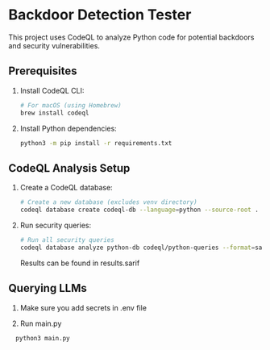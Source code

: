 # Backdoor Detection Tester

This project uses CodeQL to analyze Python code for potential backdoors and security vulnerabilities.

## Prerequisites

1. Install CodeQL CLI:
   ```bash
   # For macOS (using Homebrew)
   brew install codeql
   ```

2. Install Python dependencies:
   ```bash
   python3 -m pip install -r requirements.txt
   ```

## CodeQL Analysis Setup

1. Create a CodeQL database:
   ```bash
   # Create a new database (excludes venv directory)
   codeql database create codeql-db --language=python --source-root . --overwrite
   ```

2. Run security queries:
   ```bash
   # Run all security queries
   codeql database analyze python-db codeql/python-queries --format=sarifv2.1.0 --output=results.sarif
   ```
   Results can be found in results.sarif



## Querying LLMs
1. Make sure you add secrets in .env file

2. Run main.py
 ```bash
   python3 main.py
   ```